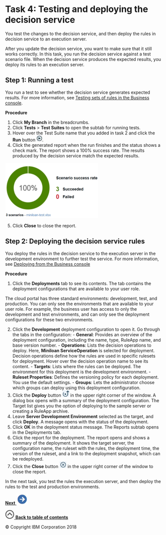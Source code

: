 # Task 4: Testing and deploying the decision service

You test the changes to the decision service, and then deploy the rules in decision service to an execution server.

After you update the decision service, you want to make sure that it still works correctly. In this task, you run the decision service against a test scenario file. When the decision service produces the expected results, you deploy its rules to an execution server.

## Step 1: Running a test

You run a test to see whether the decision service generates expected results. For more information, see [Testing sets of rules in the Business console](https://www.ibm.com/support/knowledgecenter/SS7J8H/com.ibm.odm.dcenter.bu.bconsole/testing/con_di_tests.html).

**Procedure**
1.   Click **My Branch** in the breadcrumbs. 
2.   Click **Tests** \> **Test Suites** to open the subtab for running tests. 
3.   Hover over the Test Suite name that you added in task 2 and click the **Run** button ![""](../tut_cloud_getstart_ghimages/icon_run.jpg). 
4.   Click the generated report when the run finishes and the status shows a check mark. The report shows a 100% success rate. The results produced by the decision service match the expected results.

![Image shows the results of the test.](../tut_cloud_getstart_ghimages/scrn_gs_releases_report2.jpg) 

5.   Click **Close** to close the report. 

## Step 2: Deploying the decision service rules

You deploy the rules in the decision service to the execution server in the development environment to further test the service. For more information, see [Deploying from the Business console](https://www.ibm.com/support/knowledgecenter/SS7J8H/com.ibm.odm.dcenter.bu.bconsole/shared_cmg_topics/con_deploy_bc.html)

**Procedure**
1.   Click the **Deployments** tab to see its contents. The tab contains the deployment configurations that are available to your user role.

The cloud portal has three standard environments: development, test, and production. You can only see the environments that are available to your user role. For example, the business user has access to only the development and test environments, and can only see the deployment configurations for these two environments.

2.   Click the **Development** deployment configuration to open it. Go through the tabs in the configuration:
    -   **General**: Provides an overview of the deployment configuration, including the name, type, RuleApp name, and base version number.
    -   **Operations**: Lists the decision operations to deploy. Here, **Miniloan ServiceOperation** is selected for deployment. Decision operations define how the rules are used in specific rulesets for deployment. Hover over the decision operation name to see its content.
    -   **Targets**: Lists where the rules can be deployed. The environment for this deployment is the development environment.
    -   **Ruleset Properties**: Defines the versioning policy for each deployment. You use the default settings.
    -   **Groups**: Lets the administrator choose which groups can deploy using this deployment configuration.
3.   Click the **Deploy** button ![""](../tut_cloud_getstart_ghimages/icon_gs_test_deploy.jpg) in the upper right corner of the window. A dialog box opens with a summary of the deployment configuration. The Target list gives you the option of deploying to the sample server or creating a RuleApp archive. 
4.   Leave **Server Development Environment** selected as the target, and click **Deploy**. A message opens with the status of the deployment.
5.   Click **OK** in the deployment status message. The Reports subtab opens in the Deployments tab.
6.   Click the report for the deployment. The report opens and shows a summary of the deployment. It shows the target server, the configuration name, the ruleset with the rules, the deployment time, the version of the ruleset, and a link to the deployment snapshot, which can be redeployed.
7.   Click the **Close** button ![""](../tut_cloud_getstart_ghimages/icon_gs_test_dclose.jpg) in the upper right corner of the window to close the report. 

In the next task, you test the rules the execution server, and then deploy the rules to the test and production environments.

[**Next** ![""](../tut_cloud_getstart_ghimages/next.jpg)](../tut_cloud_getstart_ghtopics/tut_cloud_getstart_res_lsn.md)

[![""](../tut_cloud_getstart_ghimages/home.jpg) **Back to table of contents**](../README.md)

© Copyright IBM Corporation 2018

